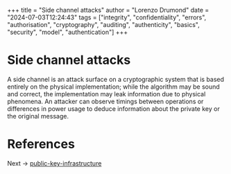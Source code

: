 +++
title = "Side channel attacks"
author = "Lorenzo Drumond"
date = "2024-07-03T12:24:43"
tags = ["integrity",  "confidentiality",  "errors",  "authorisation",  "cryptography",  "auditing",  "authenticity",  "basics",  "security",  "model",  "authentication"]
+++


# Side channel attacks

A side channel is an attack surface on a cryptographic system that is based entirely on the physical implementation; while the algorithm may be sound and correct, the implementation may leak information due to physical phenomena. An attacker can observe timings between operations or differences in power usage to deduce information about the private key or the original message.

# References

Next -> [public-key-infrastructure](/wiki/public-key-infrastructure/)
